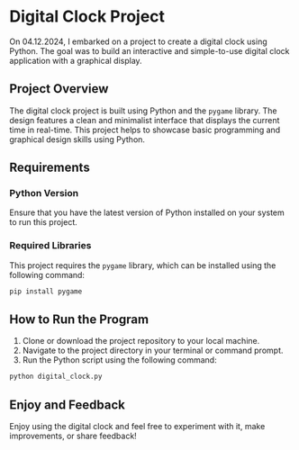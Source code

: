 # Digital Clock Project

On 04.12.2024, I embarked on a project to create a digital clock using Python. The goal was to build an interactive and simple-to-use digital clock application with a graphical display.

## Project Overview

The digital clock project is built using Python and the `pygame` library. The design features a clean and minimalist interface that displays the current time in real-time. This project helps to showcase basic programming and graphical design skills using Python.

## Requirements

### Python Version
Ensure that you have the latest version of Python installed on your system to run this project.

### Required Libraries
This project requires the `pygame` library, which can be installed using the following command:
```bash
pip install pygame
```

## How to Run the Program

1. Clone or download the project repository to your local machine.
2. Navigate to the project directory in your terminal or command prompt.
3. Run the Python script using the following command:
```bash
python digital_clock.py
```

## Enjoy and Feedback

Enjoy using the digital clock and feel free to experiment with it, make improvements, or share feedback!

